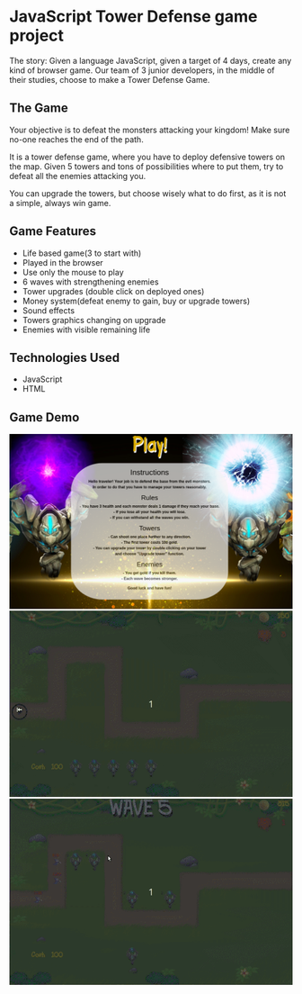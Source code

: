 # JavaScript Tower Defense game project

The story:
Given a language JavaScript, given a target of 4 days, create any kind of browser game.
Our team of 3 junior developers, in the middle of their studies,
 choose to make a Tower Defense Game.

## The Game

Your objective is to defeat the monsters attacking your kingdom!
Make sure no-one reaches the end of the path.

It is a tower defense game, where you have to deploy defensive towers
 on the map. Given 5 towers and tons of possibilities where to put them,
 try to defeat all the enemies attacking you.
 
You can upgrade the towers, but choose wisely what to do first,
as it is not a simple, always win game. 

## Game Features

- Life based game(3 to start with)
- Played in the browser
- Use only the mouse to play
- 6 waves with strengthening enemies
- Tower upgrades (double click on deployed ones)
- Money system(defeat enemy to gain, buy or upgrade towers)
- Sound effects
- Towers graphics changing on upgrade
- Enemies with visible remaining life

## Technologies Used

- JavaScript
- HTML

## Game Demo

![Instructions](/demo/main.png)
![Game demo](/demo/tdgame1.gif)
![Game demo2](/demo/tdgame2.gif)




